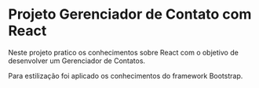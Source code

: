 # Projeto Gerenciador de Contato com React

Neste projeto pratico os conhecimentos sobre React com o objetivo de desenvolver um Gerenciador de Contatos.

Para estilização foi aplicado os conhecimentos do framework Bootstrap.
